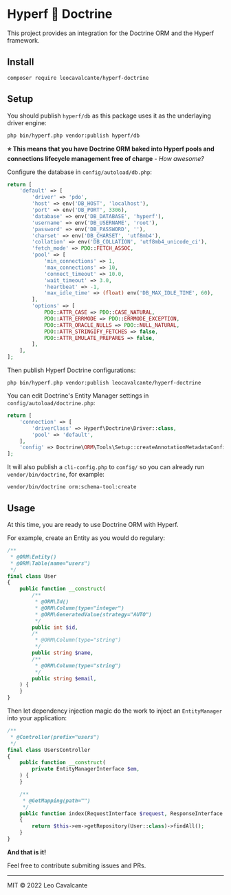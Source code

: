 # Hyperf 🤝 Doctrine

This project provides an integration for the Doctrine ORM and the Hyperf framework.

## Install
```
composer require leocavalcante/hyperf-doctrine
```

## Setup
You should publish `hyperf/db` as this package uses it as the underlaying driver engine:
```shell
php bin/hyperf.php vendor:publish hyperf/db
```

**⭐ This means that you have Doctrine ORM baked into Hyperf pools and connections lifecycle management free of charge** - *How awesome?*

Configure the database in `config/autoload/db.php`:
```php
return [
    'default' => [
        'driver' => 'pdo',
        'host' => env('DB_HOST', 'localhost'),
        'port' => env('DB_PORT', 3306),
        'database' => env('DB_DATABASE', 'hyperf'),
        'username' => env('DB_USERNAME', 'root'),
        'password' => env('DB_PASSWORD', ''),
        'charset' => env('DB_CHARSET', 'utf8mb4'),
        'collation' => env('DB_COLLATION', 'utf8mb4_unicode_ci'),
        'fetch_mode' => PDO::FETCH_ASSOC,
        'pool' => [
            'min_connections' => 1,
            'max_connections' => 10,
            'connect_timeout' => 10.0,
            'wait_timeout' => 3.0,
            'heartbeat' => -1,
            'max_idle_time' => (float) env('DB_MAX_IDLE_TIME', 60),
        ],
        'options' => [
            PDO::ATTR_CASE => PDO::CASE_NATURAL,
            PDO::ATTR_ERRMODE => PDO::ERRMODE_EXCEPTION,
            PDO::ATTR_ORACLE_NULLS => PDO::NULL_NATURAL,
            PDO::ATTR_STRINGIFY_FETCHES => false,
            PDO::ATTR_EMULATE_PREPARES => false,
        ],
    ],
];
```

Then publish Hyperf Doctrine configurations:
```shell
php bin/hyperf.php vendor:publish leocavalcante/hyperf-doctrine
```

You can edit Doctrine's Entity Manager settings in `config/autoload/doctrine.php`:
```php
return [
    'connection' => [
        'driverClass' => Hyperf\Doctrine\Driver::class,
        'pool' => 'default',
    ],
    'config' => Doctrine\ORM\Tools\Setup::createAnnotationMetadataConfiguration([__DIR__ . '/app']),
];
```

It will also publish a `cli-config.php` to `config/` so you can already run `vendor/bin/doctrine`, for example:
```shell
vendor/bin/doctrine orm:schema-tool:create
```

## Usage
At this time, you are ready to use Doctrine ORM with Hyperf.

For example, create an Entity as you would do regulary:
```php
/**
 * @ORM\Entity()
 * @ORM\Table(name="users")
 */
final class User
{
    public function __construct(
        /**
         * @ORM\Id()
         * @ORM\Column(type="integer")
         * @ORM\GeneratedValue(strategy="AUTO")
         */
        public int $id,
        /*
         * @ORM\Column(type="string")
         */
        public string $name,
        /**
         * @ORM\Column(type="string")
         */
        public string $email,
    ) {
    }
}
```

Then let dependency injection magic do the work to inject an `EntityManager` into your application:
```php
/**
 * @Controller(prefix="users")
 */
final class UsersController
{
    public function __construct(
        private EntityManagerInterface $em,
    ) {
    }

    /**
     * @GetMapping(path="")
     */
    public function index(RequestInterface $request, ResponseInterface $response)
    {
        return $this->em->getRepository(User::class)->findAll();
    }
}
```

**And that is it!**

Feel free to contribute submiting issues and PRs.

---

MIT &copy; 2022 Leo Cavalcante

